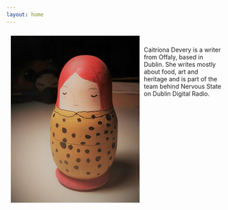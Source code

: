 ```yaml
---
layout: home
---
```


<img style="float: left; padding: 10px;" src="/image/russian_doll.jpg" /> 
<br>
<br>
Caitríona Devery is a writer from Offaly, based in Dublin. She writes mostly about food, art and heritage and is part of the team behind Nervous State on Dublin Digital Radio. 
<br>

